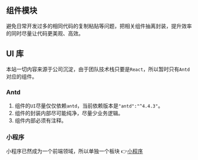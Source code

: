 ## 组件模块

避免日常开发过多的相同代码的复制粘贴等问题，把相关组件抽离封装，提升效率的同时尽量让代码更美观、高效。

## UI 库

本站一切内容来源于公司沉淀，由于团队技术栈只要是`React`，所以暂时只有`Antd`对应的组件。

### Antd

1. 组件的`UI`尽量仅仅依赖`antd`，当前依赖版本是`"antd":"^4.4.3"`。
2. 组件的封装内部尽可能纯净，尽量少业务逻辑。
3. 组件内部必须有注释。

### 小程序

小程序已然成为一个前端领域，所以单独一个板块 👉[小程序](/miniapp/mini/components)
